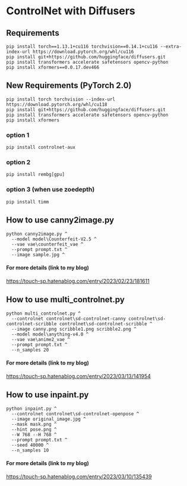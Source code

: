 # ControlNet with Diffusers
## Requirements

~~~
pip install torch==1.13.1+cu116 torchvision==0.14.1+cu116 --extra-index-url https://download.pytorch.org/whl/cu116
pip install git+https://github.com/huggingface/diffusers.git
pip install transformers accelerate safetensors opencv-python
pip install xformers==0.0.17.dev466
~~~

## New Requirements (PyTorch 2.0)

~~~
pip install torch torchvision --index-url https://download.pytorch.org/whl/cu118
pip install git+https://github.com/huggingface/diffusers.git
pip install transformers accelerate safetensors opencv-python
pip install xformers
~~~

### option 1

~~~
pip install controlnet-aux
~~~

### option 2

~~~
pip install rembg[gpu]
~~~

### option 3 (when use zoedepth)

~~~
pip install timm
~~~

## How to use canny2image.py

~~~
python canny2image.py ^
  --model model\Counterfeit-V2.5 ^
  --vae vae\counterfeit_vae ^
  --prompt prompt.txt ^
  --image sample.jpg ^
~~~

#### For more details (link to my blog)

https://touch-sp.hatenablog.com/entry/2023/02/23/181611

## How to use multi_controlnet.py

~~~
python multi_controlnet.py ^
  --controlnet controlnet\sd-controlnet-canny controlnet\sd-controlnet-scribble controlnet\sd-controlnet-scribble ^
  --image canny.png scribble1.png scribble2.png ^
  --model model\anything-v4.0 ^
  --vae vae\anime2_vae ^
  --prompt prompt.txt ^
  --n_samples 20
~~~

#### For more details (link to my blog)

https://touch-sp.hatenablog.com/entry/2023/03/13/141954

## How to use inpaint.py

~~~
python inpaint.py ^
  --controlnet controlnet\sd-controlnet-openpose ^
  --image original_image.jpg ^
  --mask mask.png ^
  --hint pose.png ^
  --W 768 --H 768 ^
  --prompt prompt.txt ^
  --seed 40000 ^
  --n_samples 10
~~~

#### For more details (link to my blog)

https://touch-sp.hatenablog.com/entry/2023/03/10/135439

